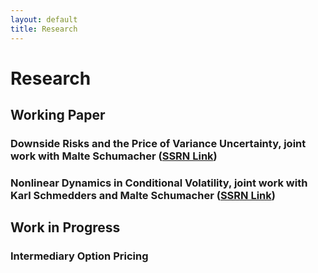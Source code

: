 ```yaml
---
layout: default
title: Research
---
```


# Research #

## Working Paper

### Downside Risks and the Price of Variance Uncertainty, joint work with Malte Schumacher ([SSRN Link](https://papers.ssrn.com/sol3/papers.cfm?abstract_id=3116676 "SSRN"))

### Nonlinear Dynamics in Conditional Volatility, joint work with Karl Schmedders and Malte Schumacher ([SSRN Link](https://papers.ssrn.com/sol3/papers.cfm?abstract_id=3575458 "SSRN"))

## Work in Progress

### Intermediary Option Pricing
